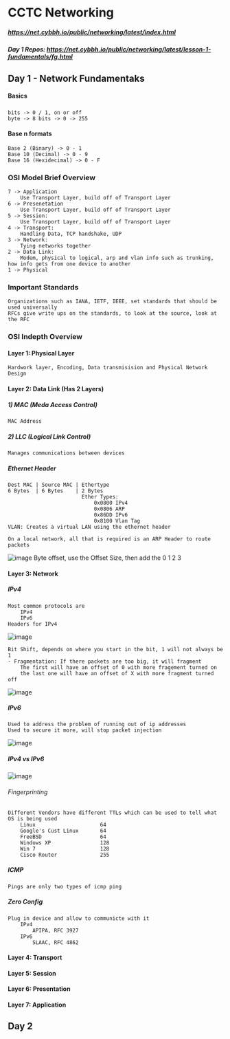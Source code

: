 # CCTC Networking
##### https://net.cybbh.io/public/networking/latest/index.html
##### Day 1 Repos: https://net.cybbh.io/public/networking/latest/lesson-1-fundamentals/fg.html
## Day 1 - Network Fundamentaks

#### Basics
#####
    bits -> 0 / 1, on or off
    byte -> 8 bits -> 0 -> 255

#### Base n formats
    Base 2 (Binary) -> 0 - 1 
    Base 10 (Decimal) -> 0 - 9
    Base 16 (Hexidecimal) -> 0 - F  

### OSI Model Brief Overview
    7 -> Application
        Use Transport Layer, build off of Transport Layer
    6 -> Presenetation
        Use Transport Layer, build off of Transport Layer
    5 -> Session:
        Use Transport Layer, build off of Transport Layer
    4 -> Transport:
        Handling Data, TCP handshake, UDP 
    3 -> Network:
        Tying networks together
    2 -> Data Link: 
        Modem, physical to logical, arp and vlan info such as trunking, how info gets from one device to another
    1 -> Physical
### Important Standards
    Organizations such as IANA, IETF, IEEE, set standards that should be used universally
    RFCs give write ups on the standards, to look at the source, look at the RFC

### OSI Indepth Overview
#### Layer 1: Physical Layer
    Hardwork layer, Encoding, Data transmisision and Physical Network Design
#### Layer 2: Data Link (Has 2 Layers)
##### 1) MAC (Meda Access Control)
    MAC Address
##### 2) LLC (Logical Link Control)
    Manages communications between devices
##### Ethernet Header
    Dest MAC | Source MAC | Ethertype
    6 Bytes  | 6 Bytes    | 2 Bytes
                            Ether Types:
                                0x0800 IPv4
                                0x0806 ARP
                                0x86DD IPv6
                                0x8100 Vlan Tag
    VLAN: Creates a virtual LAN using the ethernet header

    On a local network, all that is required is an ARP Header to route packets 
    
![image](https://github.com/HassettJM2002/Network-Fundamentals/assets/134302854/74ece6fd-ceda-48b6-8fe7-9df4dffca261)
    Byte offset, use the Offset Size, then add the 0 1 2 3

#### Layer 3: Network
##### IPv4
    Most common protocols are
        IPv4
        IPv6
    Headers for IPv4
![image](https://github.com/HassettJM2002/Network-Fundamentals/assets/134302854/f6790ed4-db2f-48c9-a1f3-71a8afc75fd3)

    Bit Shift, depends on where you start in the bit, 1 will not always be 1
    - Fragmentation: If there packets are too big, it will fragment
        The first will have an offset of 0 with more fragement turned on
        the last one will have an offset of X with more fragment turned off
![image](https://github.com/HassettJM2002/Network-Fundamentals/assets/134302854/7aaa29dd-ed90-438e-ae5a-5cb7a569409b)
##### IPv6
    Used to address the problem of running out of ip addresses
    Used to secure it more, will stop packet injection
![image](https://github.com/HassettJM2002/Network-Fundamentals/assets/134302854/b747840a-dfac-45ec-a47d-a1d17cea2821)
##### IPv4 vs IPv6
![image](https://github.com/HassettJM2002/Network-Fundamentals/assets/134302854/73f9500a-1066-4d79-9c87-358839740270)

###### Fingerprinting
    Different Vendors have different TTLs which can be used to tell what OS is being used
        Linux                     64
        Google's Cust Linux       64
        FreeBSD                   64
        Windows XP                128
        Win 7                     128
        Cisco Router              255

##### ICMP
    Pings are only two types of icmp ping    
##### **Zero Config**
    Plug in device and allow to communicte with it
        IPv4
            APIPA, RFC 3927
        IPv6
            SLAAC, RFC 4862


#### Layer 4: Transport
#### Layer 5: Session
#### Layer 6: Presentation
#### Layer 7: Application

## Day 2

